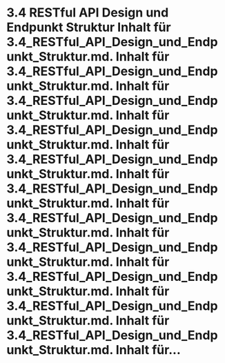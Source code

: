# 3.4 RESTful API Design und Endpunkt Struktur Inhalt für 3.4_RESTful_API_Design_und_Endpunkt_Struktur.md. Inhalt für 3.4_RESTful_API_Design_und_Endpunkt_Struktur.md. Inhalt für 3.4_RESTful_API_Design_und_Endpunkt_Struktur.md. Inhalt für 3.4_RESTful_API_Design_und_Endpunkt_Struktur.md. Inhalt für 3.4_RESTful_API_Design_und_Endpunkt_Struktur.md. Inhalt für 3.4_RESTful_API_Design_und_Endpunkt_Struktur.md. Inhalt für 3.4_RESTful_API_Design_und_Endpunkt_Struktur.md. Inhalt für 3.4_RESTful_API_Design_und_Endpunkt_Struktur.md. Inhalt für 3.4_RESTful_API_Design_und_Endpunkt_Struktur.md. Inhalt für 3.4_RESTful_API_Design_und_Endpunkt_Struktur.md. Inhalt für 3.4_RESTful_API_Design_und_Endpunkt_Struktur.md. Inhalt für...
